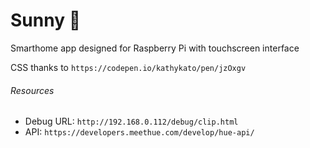# Sunny 🍳
Smarthome app designed for Raspberry Pi with touchscreen interface

CSS thanks to `https://codepen.io/kathykato/pen/jzOxgv`

###### Resources
- Debug URL: `http://192.168.0.112/debug/clip.html`
- API: `https://developers.meethue.com/develop/hue-api/`